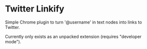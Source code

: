 # Twitter Linkify

Simple Chrome plugin to turn '@username' in text nodes into links to Twitter.

Currently only exists as an unpacked extension (requires "developer mode").
